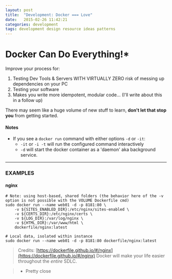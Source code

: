 ```yaml
---
layout: post
title:  "Development: Docker === Love"
date:   2015-02-26 11:42:21
categories: development
tags: development design resource ideas patterns
---
```


# Docker Can Do Everything!*

Improve your process for:

1. Testing Dev Tools & Servers WITH VIRTUALLY ZERO risk of messing up dependencies on your PC
1. Testing your software
1. Makes you write more idempotent, modular code... (I'll write about this in a follow up) 

There may seem like a huge volume of new stuff to learn, **don't let that stop you** from getting started. 

#### Notes

* If you see a ```docker run``` command with either options ```-d``` or ```-it```:
	* ```-it``` or ```-i -t``` will run the configured command interactively
	* ```-d``` will start the docker container as a 'daemon' aka background service.

-------


### EXAMPLES

#### nginx  


```shell
# Note: using host-based, shared folders (the behavior here of the -v option is not possible with the VOLUME Dockerfile cmd)
sudo docker run --name web01 -d -p 8181:80 \
	-v ${SITES_ENABLED_DIR}:/etc/nginx/sites-enabled \
	-v ${CERTS_DIR}:/etc/nginx/certs \
	-v ${LOG_DIR}:/var/log/nginx \
	-v ${HTML_DIR}:/var/www/html \
	dockerfile/nginx:latest

# Local data, isolated within instance
sudo docker run --name web01 -d -p 8181:80 dockerfile/nginx:latest

```




> Credits: [https://dockerfile.github.io/#/nginx](https://dockerfile.github.io/#/nginx)
Docker will make your life easier throughout the *entire* SDLC.



 > * Pretty close

